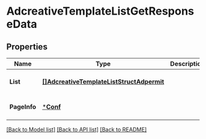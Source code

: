 # AdcreativeTemplateListGetResponseData

## Properties
Name | Type | Description | Notes
------------ | ------------- | ------------- | -------------
**List** | [**[]AdcreativeTemplateListStructAdpermit**](adcreative_template_list_struct_adpermit.md) |  | [optional] [default to null]
**PageInfo** | [***Conf**](conf.md) |  | [optional] [default to null]

[[Back to Model list]](../README.md#documentation-for-models) [[Back to API list]](../README.md#documentation-for-api-endpoints) [[Back to README]](../README.md)


